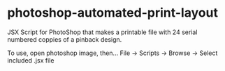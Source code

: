 # photoshop-automated-print-layout
 JSX Script for PhotoShop that makes a printable file with 24 serial numbered coppies of a pinback design.
 
 To use, open photoshop image, then... File -> Scripts -> Browse -> Select included .jsx file
